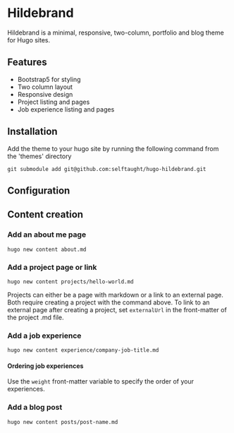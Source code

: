 # Hildebrand

Hildebrand is a minimal, responsive, two-column, portfolio and blog theme for Hugo sites.

## Features

- Bootstrap5 for styling
- Two column layout
- Responsive design
- Project listing and pages
- Job experience listing and pages

## Installation

Add the theme to your hugo site by running the following command from the 'themes' directory

`git submodule add git@github.com:selftaught/hugo-hildebrand.git`

## Configuration

## Content creation

### Add an about me page

`hugo new content about.md`

### Add a project page or link

`hugo new content projects/hello-world.md`

Projects can either be a page with markdown or a link to an external page. Both require creating a project with the command above. To link to an external page after creating a project, set `externalUrl` in the front-matter of the project .md file.

### Add a job experience

`hugo new content experience/company-job-title.md`

#### Ordering job experiences

Use the `weight` front-matter variable to specify the order of your experiences.

### Add a blog post

`hugo new content posts/post-name.md`

